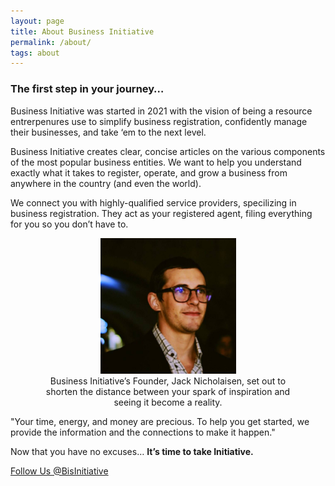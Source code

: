 ```yaml
---
layout: page
title: About Business Initiative
permalink: /about/
tags: about
---
```


### The first step in your journey…

Business Initiative was started in 2021 with the vision of being a resource entrerpenures use to simplify business registration, confidently manage their businesses, and take ‘em to the next level.

Business Initiative creates clear, concise articles on the various components of the most popular business entities. We want to help you understand exactly what it takes to register, operate, and grow a business from anywhere in the country (and even the world). 

We connect you with highly-qualified service providers, specilizing in business registration. They act as your registered agent, filing everything for you so you don’t have to. 

<figure>
<center>
<img alt="businessinitiative.org" src="/images/jack-nicholaisen-business-initiative.jpeg" width="217" height="217"/> 
<figcaption>Business Initiative’s Founder, Jack Nicholaisen, set out to shorten the distance between your spark of inspiration and seeing it become a reality.
</figcaption>
</center>
  </figure>

"Your time, energy, and money are precious. To help you get started, we provide the information and the connections to make it happen." 

Now that you have no excuses… **It’s time to take Initiative.**


<a href="https://twitter.com/BisInitiative?ref_src=twsrc%5Etfw" class="twitter-follow-button" data-size="large" data-show-count="false">Follow Us @BisInitiative</a><script async src="https://platform.twitter.com/widgets.js" charset="utf-8"></script>
